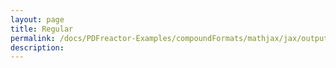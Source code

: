 ```yaml
---
layout: page
title: Regular
permalink: /docs/PDFreactor-Examples/compoundFormats/mathjax/jax/output/SVG/fonts/TeX/Size4/Regular/
description: 
---
```





